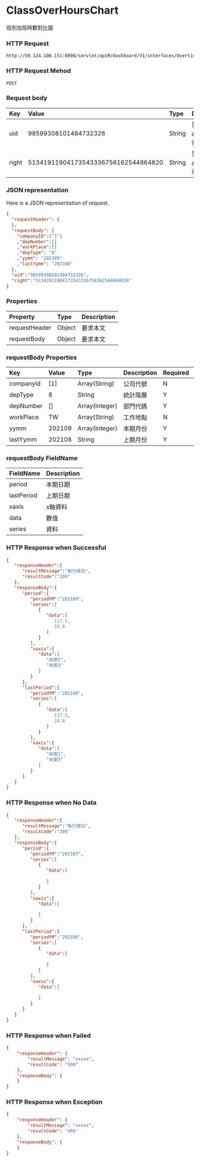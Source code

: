 # ClassOverHoursChart
班別加班時數對比圖

### HTTP Request
```
http://59.124.100.151:8090/servlet/apiM/dashboard/V1/interfaces/OvertimeAnalysis/ClassOverHoursChart
```

### HTTP Request Mehod
```
POST
```

### Request body
| Key | Value | Type | Description |
|:----------|:-------------|:-----|:------------|
| uid | 98599308101484732326 | String | 需透過apiLogin取得
| right | 51341911904173543336756162544864820 | String | 需透過apiLogin取得 |

### JSON representation

Here is a JSON representation of request.
```json
{
  "requestHeader": {
  },
  "requestBody": {
    "companyId":["1"]
    ,"depNumber":[]
    ,"workPlace":[]
    ,"depType": "8"
    ,"yymm": "202109"
    ,"lastYymm": "202108"
  },
  "uid":"98599308101484732326",
  "right":"51341911904173543336756162544864820"
}
```

### Properties
| Property | Type | Description |
|:---------|:-----|:------------|
| requestHeader | Object | 要求本文 |
| requestBody | Object | 要求本文 |

### requestBody Properties
| Key | Value | Type | Description | Required | Format |
|:----------|:-------------|:-----|:------------|:------------|:------------|
| companyId | [1] | Array(String) | 公司代號 | N | n/a |
| depType | 8 | String| 統計階層 | Y | n/a |
| depNumber | [] | Array(Integer) | 部門代碼 | Y | n/a |
| workPlace | TW | Array(String) | 工作地點 | N | n/a |
| yymm | 202109 | Array(Integer) | 本期月份 | Y | YYYYmm |
| lastYymm | 202108 | String | 上期月份 | Y | YYYYmm |

### requestBody FieldName
| FieldName | Description |
|:----------|:-------------|
| period | 本期日期 |
| lastPeriod | 上期日期 |
| xaxis | x軸資料 |
| data | 數值 |
| series | 資料 |

### HTTP Response when Successful
```json
{
   "responseHeader":{
      "resultMessage":"執行成功",
      "resultCode":"200"
   },
   "responseBody":{
      "period":{
         "periodYM":"202109",
         "series":[
            {
               "data":[
                  117.5,
                  24.0
               ]
            }
         ],
         "xaxis":{
            "data":[
               "央廚1",
               "央廚3"
            ]
         }
      },
      "lastPeriod":{
         "periodYM":"202108",
         "series":[
            {
               "data":[
                  117.5,
                  24.0
               ]
            }
         ],
         "xaxis":{
            "data":[
               "央廚1",
               "央廚3"
            ]
         }
      }
   }
}
```

### HTTP Response when No Data
```json
{
   "responseHeader":{
      "resultMessage":"執行成功",
      "resultCode":"200"
   },
   "responseBody":{
      "period":{
         "periodYM":"202107",
         "series":[
            {
               "data":[
                  
               ]
            }
         ],
         "xaxis":{
            "data":[
               
            ]
         }
      },
      "lastPeriod":{
         "periodYM":"202106",
         "series":[
            {
               "data":[
                  
               ]
            }
         ],
         "xaxis":{
            "data":[
               
            ]
         }
      }
   }
}
```

### HTTP Response when Failed
```json
{
    "responseHeader": {
        "resultMessage": "xxxxx",
        "resultCode": "500"
    },
    "responseBody": {
    }
}
```

### HTTP Response when Exception
```json
{
    "responseHeader": {
        "resultMessage": "xxxxx",
        "resultCode": "406"
    },
    "responseBody": {
    }
}
```
